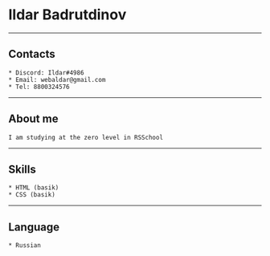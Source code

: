 # Ildar Badrutdinov

*******************

## Contacts
    * Discord: Ildar#4986
    * Email: webaldar@gmail.com
    * Tel: 8800324576

*******************

## About me
    I am studying at the zero level in RSSchool

*******************

## Skills
    * HTML (basik)
    * CSS (basik)

*******************

## Language

    * Russian